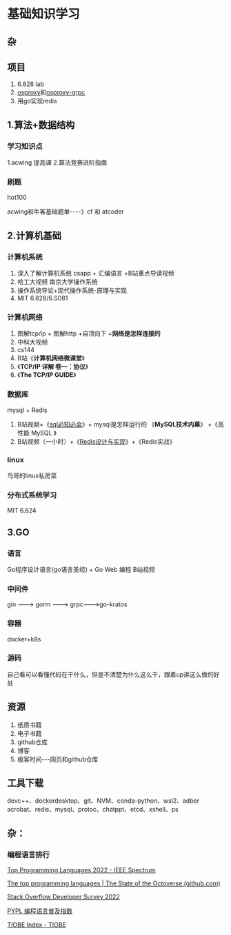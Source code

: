 # 基础知识学习

## 杂



## 项目

1. 6.828 lab
2. [osproxy](https://hd.nowcoder.com/link.html?target=https://github.com/qinguoyi/osproxy)和[osproxy-grpc](https://hd.nowcoder.com/link.html?target=https://github.com/qinguoyi/osproxy-grpc)
3. 用go实现redis



## 1.算法+数据结构

### 学习知识点

1.acwing 提高课 2.算法竞赛进阶指南

### 刷题

hot100

acwing和牛客基础题单----》cf 和 atcoder

## 2.计算机基础

### 计算机系统

1. 深入了解计算机系统 csapp + 汇编语言 +B站重点导读视频
2. 哈工大视频 南京大学操作系统
3. 操作系统导论+现代操作系统-原理与实现
4. MIT 6.828/6.S081

### 计算机网络

1. 图解tcp/ip + 图解http +自顶向下 +**网络是怎样连接的**
2. 中科大视频
3. cs144
4. B站《**计算机网络微课堂**》
5. 《**TCP/IP 详解 卷一：协议**》
6. 《**The TCP/IP GUIDE**》

### 数据库

mysql + Redis

1. B站视频+《[sql必知必会](https://www.zhihu.com/search?q=sql必知必会&search_source=Entity&hybrid_search_source=Entity&hybrid_search_extra={"sourceType"%3A"answer"%2C"sourceId"%3A"2538827661"})》+ mysql是怎样运行的 《**MySQL技术内幕**》 +《高性能 MySQL 》
2. B站视频（一小时）+《[Redis设计与实现](https://www.zhihu.com/search?q=Redis设计与实现&search_source=Entity&hybrid_search_source=Entity&hybrid_search_extra={"sourceType"%3A"answer"%2C"sourceId"%3A"623191495"})》+《Redis实战》

### linux

鸟哥的linux私房菜

### 分布式系统学习

MIT 6.824

## 3.GO

### 语言

Go程序设计语言(go语言圣经) + Go Web 编程 B站视频

### 中间件

gin ---> gorm ---> grpc--->go-kratos

### 容器

docker+k8s

### 源码

自己看可以看懂代码在干什么，但是不清楚为什么这么干，跟着up讲这么做的好处



## 资源

1. 纸质书籍
2. 电子书籍
3. github仓库
4. 博客
5. 极客时间---网页和github仓库



## 工具下载

devc++、dockerdesktop、git、NVM、conda-python、wsl2、adber acrobat、redis、mysql、protoc、chatppt、etcd、xshell、ps







## 杂：

### 编程语言排行

[Top Programming Languages 2022 - IEEE Spectrum](https://spectrum.ieee.org/top-programming-languages-2022)

[The top programming languages | The State of the Octoverse (github.com)](https://octoverse.github.com/2022/top-programming-languages)

[Stack Overflow Developer Survey 2022](https://survey.stackoverflow.co/2022/#section-most-popular-technologies-programming-scripting-and-markup-languages)

[PYPL 编程语言普及指数](https://pypl.github.io/PYPL.html)

[TIOBE Index - TIOBE](https://www.tiobe.com/tiobe-index/)

